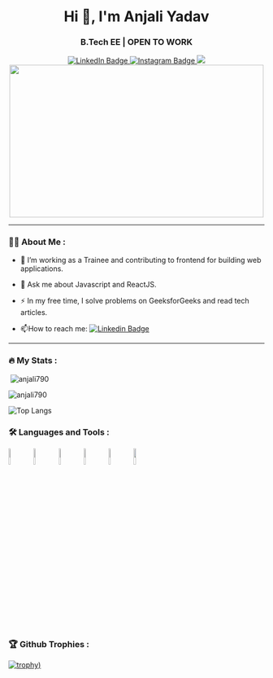 <h1 align="center">Hi 👋, I'm Anjali Yadav</h1>
<h3 align="center">B.Tech EE | OPEN TO WORK</h3>

<div id="badges" align="center">
  <div>
  <a href="https://www.linkedin.com/in/anjali-yadav-51828622a">
    <img src="https://img.shields.io/badge/LinkedIn-blue?style=for-the-badge&logo=linkedin&logoColor=white" alt="LinkedIn Badge"/>
  </a>
  <a href="">
    <img src="https://img.shields.io/badge/Instagram-black?style=for-the-badge&logo=instagram&logoColor=light-pink" alt="Instagram Badge"/>
  </a>
  <a href="https://gitlab.com/anjali790">
    <img src="https://img.shields.io/badge/gitlab-330F63?style=for-the-badge&logo=gitlab&logoColor=white">
  </a>
<!--   <a href="your-twitter-URL">
    <img src="https://img.shields.io/badge/Twitter-blue?style=for-the-badge&logo=twitter&logoColor=white" alt="Twitter Badge"/>
  </a> -->
  </div>  
  <img src="https://komarev.com/ghpvc/?username=anjali790&style=flat-square&color=blue" alt=""/>
</div>
 
<!--  <div align="center">
  <img src="https://media.giphy.com/media/dWesBcTLavkZuG35MI/giphy.gif" width="700" height="300"/>
</div> -->

<div align="center">
  <img src="https://media0.giphy.com/media/STroE7bTBLTzxQUrZc/giphy.gif?cid=ecf05e475gidi22ue1y1ri2keqsocexm4zq7ehsuvyy37kzs&rid=giphy.gif&ct=g" width="500" height="300"/>
</div>

<hr>

### :woman_technologist: About Me :
<!-- I am a Frontend Developer <img src="https://media.giphy.com/media/WUlplcMpOCEmTGBtBW/giphy.gif" width="30"> from India. -->
- :telescope: I’m working as a Trainee and contributing to frontend for building web applications.

- 💬 Ask me about Javascript and ReactJS.

- :zap: In my free time, I solve problems on GeeksforGeeks and read tech articles.

- :mailbox:How to reach me: [![Linkedin Badge](https://img.shields.io/badge/-LinkedIn-blue?style=flat&logo=Linkedin&logoColor=white)](https://www.linkedin.com/in/anjali-yadav-51828622a)

<hr>

### :fire: My Stats :
<div id="badges" align="left">
<p>&nbsp;<img align="center" src="https://github-readme-stats.vercel.app/api?username=anjali790&show_icons=true&locale=en&theme=vision-friendly-dark" alt="anjali790" /></p>
<p><img align="center" src="https://github-readme-streak-stats.herokuapp.com/?user=anjali790&layout=compact&theme=vision-friendly-dark" alt="anjali790" /></p>

![Top Langs](https://github-readme-stats.vercel.app/api/top-langs/?username=anjali790&layout=compact&theme=vision-friendly-dark)
</div>

### :hammer_and_wrench: Languages and Tools :
<code><img width="9%" src="https://www.vectorlogo.zone/logos/w3_html5/w3_html5-ar21.svg"></code>
<code><img width="9%" src="https://www.vectorlogo.zone/logos/w3_css/w3_css-ar21.svg"></code>
<code><img width="9%" src="https://www.vectorlogo.zone/logos/javascript/javascript-ar21.svg"></code>
<code><img width="9%" src="https://www.vectorlogo.zone/logos/reactjs/reactjs-ar21.svg"></code>
<code><img width="9%" src="https://www.vectorlogo.zone/logos/git-scm/git-scm-ar21.svg"></code>
<code><img width="9%" src="https://www.vectorlogo.zone/logos/github/github-ar21.svg"></code>

### :trophy: Github Trophies  :
[![trophy](https://github-profile-trophy.vercel.app/?username=anjali790&theme=onedark))](https://github.com/ryo-ma/github-profile-trophy)<br>
